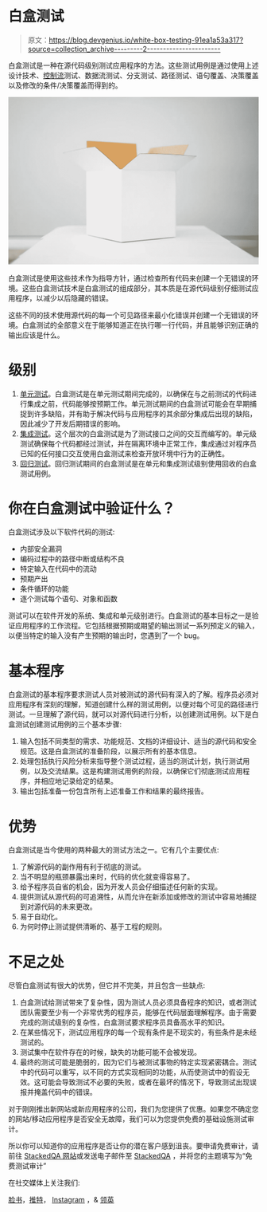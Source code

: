 # 白盒测试

> 原文：<https://blog.devgenius.io/white-box-testing-91ea1a53a317?source=collection_archive---------2----------------------->

白盒测试是一种在源代码级别测试应用程序的方法。这些测试用例是通过使用上述设计技术、[控制流](https://en.wikipedia.org/wiki/Control_flow)测试、数据流测试、分支测试、路径测试、语句覆盖、决策覆盖以及修改的条件/决策覆盖而得到的。

![](img/401058cdc2c4fcdca486fed94ec12810.png)

白盒测试是使用这些技术作为指导方针，通过检查所有代码来创建一个无错误的环境。这些白盒测试技术是白盒测试的组成部分，其本质是在源代码级别仔细测试应用程序，以减少以后隐藏的错误。

这些不同的技术使用源代码的每一个可见路径来最小化错误并创建一个无错误的环境。白盒测试的全部意义在于能够知道正在执行哪一行代码，并且能够识别正确的输出应该是什么。

# 级别

1.  [单元测试](https://medium.com/dev-genius/unit-testing-11d96f9420a8)。白盒测试是在单元测试期间完成的，以确保在与之前测试的代码进行集成之前，代码能够按预期工作。单元测试期间的白盒测试可能会在早期捕捉到许多缺陷，并有助于解决代码与应用程序的其余部分集成后出现的缺陷，因此减少了开发后期错误的影响。
2.  [集成测试](https://medium.com/dev-genius/integration-testing-61647c75b1ec)。这个层次的白盒测试是为了测试接口之间的交互而编写的。单元级测试确保每个代码都经过测试，并在隔离环境中正常工作，集成通过对程序员已知的任何接口交互使用白盒测试来检查开放环境中行为的正确性。
3.  [回归测试](https://medium.com/dev-genius/regression-testing-bc2870770c2b)。回归测试期间的白盒测试是在单元和集成测试级别使用回收的白盒测试用例。

# 你在白盒测试中验证什么？

白盒测试涉及以下软件代码的测试:

*   内部安全漏洞
*   编码过程中的路径中断或结构不良
*   特定输入在代码中的流动
*   预期产出
*   条件循环的功能
*   逐个测试每个语句、对象和函数

测试可以在软件开发的系统、集成和单元级别进行。白盒测试的基本目标之一是验证应用程序的工作流程。它包括根据预期或期望的输出测试一系列预定义的输入，以便当特定的输入没有产生预期的输出时，您遇到了一个 bug。

# 基本程序

白盒测试的基本程序要求测试人员对被测试的源代码有深入的了解。程序员必须对应用程序有深刻的理解，知道创建什么样的测试用例，以便对每个可见的路径进行测试。一旦理解了源代码，就可以对源代码进行分析，以创建测试用例。以下是白盒测试创建测试用例的三个基本步骤:

1.  输入包括不同类型的需求、功能规范、文档的详细设计、适当的源代码和安全规范。这是白盒测试的准备阶段，以展示所有的基本信息。
2.  处理包括执行风险分析来指导整个测试过程，适当的测试计划，执行测试用例，以及交流结果。这是构建测试用例的阶段，以确保它们彻底测试应用程序，并相应地记录给定的结果。
3.  输出包括准备一份包含所有上述准备工作和结果的最终报告。

# 优势

白盒测试是当今使用的两种最大的测试方法之一。它有几个主要优点:

1.  了解源代码的副作用有利于彻底的测试。
2.  当不明显的瓶颈暴露出来时，代码的优化就变得容易了。
3.  给予程序员自省的机会，因为开发人员会仔细描述任何新的实现。
4.  提供测试从源代码的可追溯性，从而允许在新添加或修改的测试中容易地捕捉到对源代码的未来更改。
5.  易于自动化。
6.  为何时停止测试提供清晰的、基于工程的规则。

# 不足之处

尽管白盒测试有很大的优势，但它并不完美，并且包含一些缺点:

1.  白盒测试给测试带来了复杂性，因为测试人员必须具备程序的知识，或者测试团队需要至少有一个非常优秀的程序员，能够在代码层面理解程序。由于需要完成的测试级别的复杂性，白盒测试要求程序员具备高水平的知识。
2.  在某些情况下，测试应用程序的每一个现有条件是不现实的，有些条件是未经测试的。
3.  测试集中在软件存在的时候，缺失的功能可能不会被发现。
4.  最终的测试可能是脆弱的，因为它们与被测试事物的特定实现紧密耦合。测试中的代码可以重写，以不同的方式实现相同的功能，从而使测试中的假设无效。这可能会导致测试不必要的失败，或者在最坏的情况下，导致测试出现误报并掩盖代码中的错误。

对于刚刚推出新网站或新应用程序的公司，我们为您提供了优惠。如果您不确定您的网站/移动应用程序是否安全无故障，我们可以为您提供免费的基础设施测试审计。

所以你可以知道你的应用程序是否让你的潜在客户感到沮丧。要申请免费审计，请前往 [StackedQA 网站](https://www.stackedqa.com/)或发送电子邮件至 [StackedQA](http://stackedqa@gmail.com/) ，并将您的主题填写为“免费测试审计”

在社交媒体上关注我们:

[脸书](https://www.facebook.com/StackedQA)，[推特](https://twitter.com/stackedqa)， [Instagram](https://instagram.com/stackedqa) ，& [领英](https://www.linkedin.com/company/stackedqa)